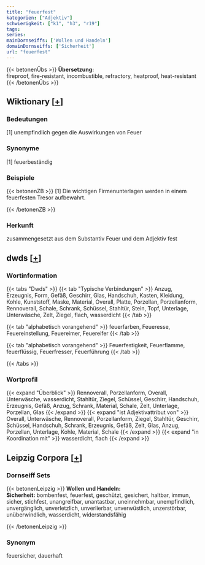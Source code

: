 ```yaml
---
title: "feuerfest"
kategorien: ["Adjektiv"]
schwierigkeit: ["k1", "h3", "r19"]
tags:
series:
mainDornseiffs: ['Wollen und Handeln']
domainDornseiffs: ['Sicherheit']
url: "feuerfest"
---
```


{{< betonenÜbs >}}
**Übersetzung:**  
fireproof, fire-resistant, incombustible, refractory, heatproof, heat-resistant  
{{< /betonenÜbs >}}

## Wiktionary [[+](https://de.wiktionary.org/wiki/feuerfest)]

### Bedeutungen
[1] unempfindlich gegen die Auswirkungen von Feuer  

### Synonyme
[1] feuerbeständig  

### Beispiele
{{< betonenZB >}}
[1] Die wichtigen Firmenunterlagen werden in einem feuerfesten Tresor aufbewahrt.  

{{< /betonenZB >}}
### Herkunft
zusammengesetzt aus dem Substantiv Feuer und dem Adjektiv fest  



## dwds [[+](https://www.dwds.de/wb/feuerfest)]

### Wortinformation
{{< tabs "Dwds" >}}
{{< tab "Typische Verbindungen" >}}
Anzug, Erzeugnis, Form, Gefäß, Geschirr, Glas, Handschuh, Kasten, Kleidung, Kohle, Kunststoff, Maske, Material, Overall, Platte, Porzellan, Porzellanform, Rennoverall, Schale, Schrank, Schüssel, Stahltür, Stein, Topf, Unterlage, Unterwäsche, Zelt, Ziegel, flach, wasserdicht
{{< /tab >}}

{{< tab "alphabetisch vorangehend" >}}
feuerfarben, Feueresse, Feuereinstellung, Feuereimer, Feuereifer
{{< /tab >}}

{{< tab "alphabetisch vorangehend" >}}
Feuerfestigkeit, Feuerflamme, feuerflüssig, Feuerfresser, Feuerführung
{{< /tab >}}

{{< /tabs >}}

### Wortprofil
{{< expand "Überblick" >}} Rennoverall, Porzellanform, Overall, Unterwäsche, wasserdicht, Stahltür, Ziegel, Schüssel, Geschirr, Handschuh, Erzeugnis, Gefäß, Anzug, Schrank, Material, Schale, Zelt, Unterlage, Porzellan, Glas {{< /expand >}}
{{< expand "ist Adjektivattribut von" >}} Overall, Unterwäsche, Rennoverall, Porzellanform, Ziegel, Stahltür, Geschirr, Schüssel, Handschuh, Schrank, Erzeugnis, Gefäß, Zelt, Glas, Anzug, Porzellan, Unterlage, Kohle, Material, Schale {{< /expand >}}
{{< expand "in Koordination mit" >}} wasserdicht, flach {{< /expand >}}

## Leipzig Corpora [[+](https://corpora.uni-leipzig.de/en/res?word=feuerfest&corpusId=deu_newscrawl-public_2018)]

### Dornseiff Sets
{{< betonenLeipzig >}}
**Wollen und Handeln:**  
**Sicherheit:** bombenfest, feuerfest, geschützt, gesichert, haltbar, immun, sicher, stichfest, unangreifbar, unantastbar, uneinnehmbar, unempfindlich, unvergänglich, unverletzlich, unverlierbar, unverwüstlich, unzerstörbar, unüberwindlich, wasserdicht, widerstandsfähig  

{{< /betonenLeipzig >}}

### Synonym
feuersicher, dauerhaft

